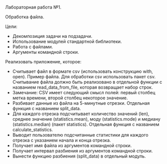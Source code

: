 Лабораторная работа №1.

Обработка файла.

Цели:
- Декомпозиция задачи на подзадачи.
- Использование модулей стандартной библиотеки.
- Работа с файлами.
- Аргументы командной строки.

Реализовать приложение, которое:
- Считывает файл в формате csv (использовать конструкцию with, open). Пример файла. Для обработки csv использовать пакет csv. Считывание файла должно быть реализовано в отдельной функции с названием read_data_from_file, которая возвращает набор строк.
- Замечание: CSV имеет следующий смысл полей: первый столбец метка времени, второй столбец некоторое значение.
- Разбивает данные из файла на 5-минутные отрезки. Отдельная функция с названием split_data.
- Для каждого отрезка подсчитывает количество значений (len), среднее значение (statistics.mean), моду (statistics.mode) и медиану (statistics.median) (пакет statistics). Отдельная функция с названием calculate_statistics.
- Выводит пользователю подсчитанные статистики для каждого отрезка с указанием начала и конца отрезка.
- Получает имя файла из аргументов командной строки.
- Получает интервал разбиения из аргументов командной строки.
- Вынести функцию разбиения (split_data) в отдельный модуль.